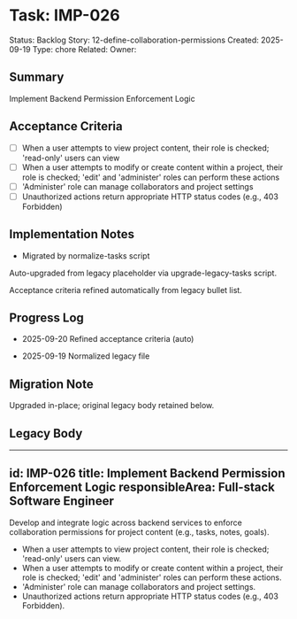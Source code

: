# Task: IMP-026
Status: Backlog
Story: 12-define-collaboration-permissions
Created: 2025-09-19
Type: chore
Related:
Owner:

## Summary
Implement Backend Permission Enforcement Logic

## Acceptance Criteria

- [ ] When a user attempts to view project content, their role is checked; 'read-only' users can view
- [ ] When a user attempts to modify or create content within a project, their role is checked; 'edit' and 'administer' roles can perform these actions
- [ ] 'Administer' role can manage collaborators and project settings
- [ ] Unauthorized actions return appropriate HTTP status codes (e.g., 403 Forbidden)

## Implementation Notes
- Migrated by normalize-tasks script

Auto-upgraded from legacy placeholder via upgrade-legacy-tasks script.


Acceptance criteria refined automatically from legacy bullet list.
## Progress Log
- 2025-09-20 Refined acceptance criteria (auto)

- 2025-09-19 Normalized legacy file
## Migration Note
Upgraded in-place; original legacy body retained below.

## Legacy Body
---
id: IMP-026
title: Implement Backend Permission Enforcement Logic
responsibleArea: Full-stack Software Engineer
---
Develop and integrate logic across backend services to enforce collaboration permissions for project content (e.g., tasks, notes, goals).
- When a user attempts to view project content, their role is checked; 'read-only' users can view.
- When a user attempts to modify or create content within a project, their role is checked; 'edit' and 'administer' roles can perform these actions.
- 'Administer' role can manage collaborators and project settings.
- Unauthorized actions return appropriate HTTP status codes (e.g., 403 Forbidden).